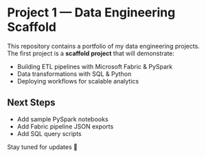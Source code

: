 # Project 1 — Data Engineering Scaffold

This repository contains a portfolio of my data engineering projects.  
The first project is a **scaffold project** that will demonstrate:  
- Building ETL pipelines with Microsoft Fabric & PySpark  
- Data transformations with SQL & Python  
- Deploying workflows for scalable analytics  

## Next Steps
- Add sample PySpark notebooks  
- Add Fabric pipeline JSON exports  
- Add SQL query scripts  

Stay tuned for updates 🚀
